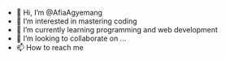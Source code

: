 - 👋 Hi, I’m @AfiaAgyemang
- 👀 I’m interested in mastering coding
- 🌱 I’m currently learning programming and web development
- 💞️ I’m looking to collaborate on ...
- 📫 How to reach me 

<!---
AfiaAgyemang/AfiaAgyemang is a ✨ special ✨ repository because its `README.md` (this file) appears on your GitHub profile.
You can click the Preview link to take a look at your changes.
--->
